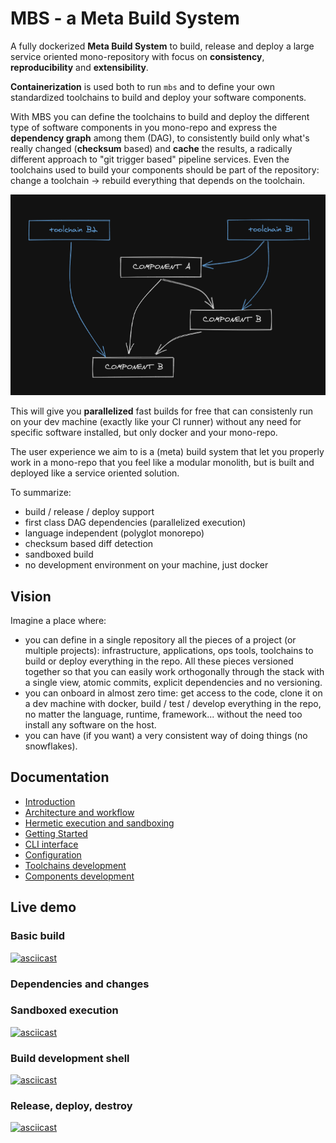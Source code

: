 # MBS - a Meta Build System

A fully dockerized **Meta Build System** to build, release and deploy a large service oriented mono-repository with focus on **consistency**, **reproducibility** and **extensibility**.

**Containerization** is used both to run `mbs` and to define your own standardized toolchains to build and deploy your software components.

With MBS you can define the toolchains to build and deploy the different type of software components in you mono-repo and express the **dependency graph** among them (DAG), to consistently build only what's really changed (**checksum** based) and **cache** the results, a radically different approach to "git trigger based" pipeline services. Even the toolchains used to build your components should be part of the repository: change a toolchain -> rebuild everything that depends on the toolchain.

![image info](./docs/schema-deps-graph.png)

This will give you **parallelized** fast builds for free that can consistenly run on your dev machine (exactly like your CI runner) without any need for specific software installed, but only docker and your mono-repo.

The user experience we aim to is a (meta) build system that let you properly work in a mono-repo that you feel like a modular monolith, but is built and deployed like a service oriented solution.

To summarize:
- build / release / deploy support
- first class DAG dependencies (parallelized execution)
- language independent (polyglot monorepo)
- checksum based diff detection
- sandboxed build
- no development environment on your machine, just docker

## Vision

Imagine a place where:
- you can define in a single repository all the pieces of a project (or multiple projects): infrastructure, applications, ops tools, toolchains to build or deploy everything in the repo. All these pieces versioned together so that you can easily work orthogonally through the stack with a single view, atomic commits, explicit dependencies and no versioning.
- you can onboard in almost zero time: get access to the code, clone it on a dev machine with docker, build / test / develop everything in the repo, no matter the language, runtime, framework... without the need too install any software on the host.
- you can have (if you want) a very consistent way of doing things (no snowflakes).

## Documentation
  * [Introduction](docs/introduction.md)
  * [Architecture and workflow](docs/architecture-and-workflow.md)
  * [Hermetic execution and sandboxing](docs/hermetic-execution-and-sandboxing.md)
  * [Getting Started](docs/getting-started.md)
  * [CLI interface](docs/cli-interface.md)
  * [Configuration](docs/configuration.md)
  * [Toolchains development](docs/toolchains-development.md)
  * [Components development](docs/components-development.md)

## Live demo

### Basic build

[![asciicast](https://asciinema.org/a/N49g0amze1Xlar9JGiDSZOeqd.svg)](https://asciinema.org/a/N49g0amze1Xlar9JGiDSZOeqd)

### Dependencies and changes

<script id="asciicast-t6BVEg3a6kHuidnrL2ltZ9dLt" src="https://asciinema.org/a/t6BVEg3a6kHuidnrL2ltZ9dLt.js" async></script>

### Sandboxed execution

[![asciicast](https://asciinema.org/a/E8w6AN4jYK8pbnhut2um3L0eE.svg)](https://asciinema.org/a/E8w6AN4jYK8pbnhut2um3L0eE)

### Build development shell

[![asciicast](https://asciinema.org/a/buMFZXSSFZZJOwPCRRgMtXU1G.svg)](https://asciinema.org/a/buMFZXSSFZZJOwPCRRgMtXU1G)

### Release, deploy, destroy

[![asciicast](https://asciinema.org/a/nVjC7YifZ5LWIhWi1qOAqd0uP.svg)](https://asciinema.org/a/nVjC7YifZ5LWIhWi1qOAqd0uP)
